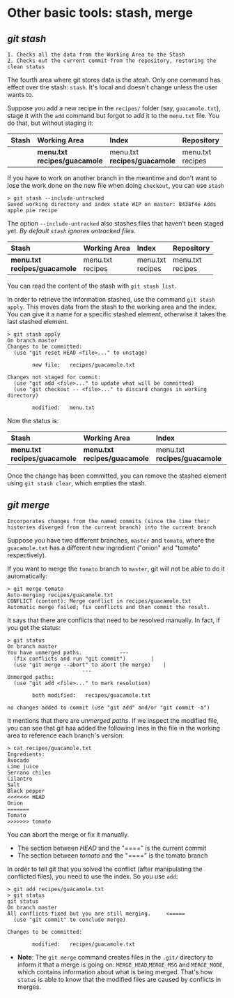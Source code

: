 # Other basic tools: stash, merge

## *git stash*

	1. Checks all the data from the Working Area to the Stash
	2. Checks out the current commit from the repository, restoring the clean status

The fourth area where git stores data is the _stash_. Only one command has effect over the stash: `stash`. It's local and doesn't change unless the user wants to.

Suppose you add a new recipe in the `recipes/` folder (say, `guacamole.txt`), stage it with the `add` command but forgot to add it to the `menu.txt` file. You do that, but without staging it:

|**Stash**|**Working Area**|**Index**|**Repository**|
|:---|:---|:---|:---|
||**menu.txt** <br>**recipes/guacamole** | menu.txt <br>**recipes/guacamole** | menu.txt <br>recipes |


If you have to work on another branch in the meantime and don't want to lose the work done on the new file when doing `checkout`, you can use `stash`

````
> git stash --include-untracked
Saved working directory and index state WIP on master: 8438f4e Adds apple pie recipe

````

The option `--include-untracked` also stashes files that haven't been staged yet. _By default `stash` ignores untracked files_.

|**Stash**|**Working Area**|**Index**|**Repository**|
|:---|:---|:---|:---|
|**menu.txt** <br>**recipes/guacamole**|menu.txt <br>recipes | menu.txt <br>recipes | menu.txt <br>recipes |

You can read the content of the stash with `git stash list`.

In order to retrieve the information stashed, use the command `git stash apply`. This moves data from the stash to the working area and the index. You can give it a name for a specific stashed element, otherwise it takes the last stashed element.

````
> git stash apply
On branch master
Changes to be committed:
  (use "git reset HEAD <file>..." to unstage)

        new file:   recipes/guacamole.txt

Changes not staged for commit:
  (use "git add <file>..." to update what will be committed)
  (use "git checkout -- <file>..." to discard changes in working directory)

        modified:   menu.txt

````

Now the status is:

|**Stash**|**Working Area**|**Index**|**Repository**|
|:---|:---|:---|:---|
|**menu.txt** <br>**recipes/guacamole**|**menu.txt** <br>**recipes/guacamole** | menu.txt <br>**recipes/guacamole** | menu.txt <br>recipes |

Once the change has been committed, you can remove the stashed element using `git stash clear`, which empties the stash.

## *git merge*

	Incorporates changes from the named commits (since the time their histories diverged from the current branch) into the current branch

Suppose you have two different branches, `master` and `tomato`, where the `guacamole.txt` has a different new ingredient ("onion" and "tomato" respectively).

If you want to merge the `tomato` branch to `master`, git will not be able to do it automatically:

````
> git merge tomato
Auto-merging recipes/guacamole.txt
CONFLICT (content): Merge conflict in recipes/guacamole.txt
Automatic merge failed; fix conflicts and then commit the result.
````

It says that there are conflicts that need to be resolved manually. In fact, if you get the status:

````
> git status
On branch master
You have unmerged paths.			---
  (fix conflicts and run "git commit")		  |
  (use "git merge --abort" to abort the merge)	  |
						---
Unmerged paths:
  (use "git add <file>..." to mark resolution)

        both modified:   recipes/guacamole.txt

no changes added to commit (use "git add" and/or "git commit -a")
````

It mentions that there are _unmerged paths_. If we inspect the modified file, you can see that git has added the following lines in the file in the working area to reference each branch's version:

````
> cat recipes/guacamole.txt
Ingredients:
Avocado
Lime juice
Serrano chiles
Cilantro
Salt
Black pepper
<<<<<<< HEAD
Onion
=======
Tomato
>>>>>>> tomato
````

You can abort the merge or fix it manually.

* The section between _HEAD_ and the "====" is the current commit
* The section between _tomato_ and the "====" is the tomato branch

In order to tell git that you solved the conflict (after manipulating the conflicted files), you need to use the index. So you use `add`:

````
> git add recipes/guacamole.txt
> git status
git status
On branch master
All conflicts fixed but you are still merging.     <=====
  (use "git commit" to conclude merge)

Changes to be committed:

        modified:   recipes/guacamole.txt
````

* **Note**: The `git merge` command creates files in the `.git/` directory to inform it that a merge is going on: `MERGE_HEAD`,`MERGE_MSG` and `MERGE_MODE`, which contains information about what is being merged. That's how `status` is able to know that the modified files are caused by conflicts in merges.

